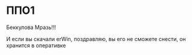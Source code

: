 # ППО1
Беккулова Мразь!!!

И если вы скачали erWin, поздравляю, вы его не сможете снести, он хранится в оперативке
